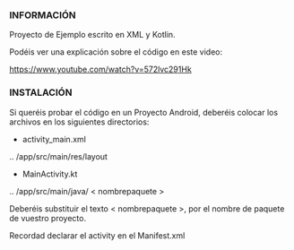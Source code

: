 
### INFORMACIÓN

Proyecto de Ejemplo escrito en XML y Kotlin.

Podéis ver una explicación sobre el código en este video:

https://www.youtube.com/watch?v=572lvc291Hk

### INSTALACIÓN

Si queréis probar el código en un Proyecto Android, deberéis colocar los archivos en los siguientes directorios:


- activity_main.xml 
 
 .. /app/src/main/res/layout

- MainActivity.kt

.. /app/src/main/java/ < nombrepaquete >


Deberéis substituir el texto < nombrepaquete >, por el nombre de paquete de vuestro proyecto.

Recordad declarar el activity en el Manifest.xml


